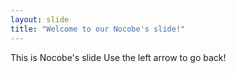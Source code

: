 ```yaml
---
layout: slide
title: "Welcome to our Nocobe's slide!"
---
```

This is Nocobe's slide
Use the left arrow to go back!